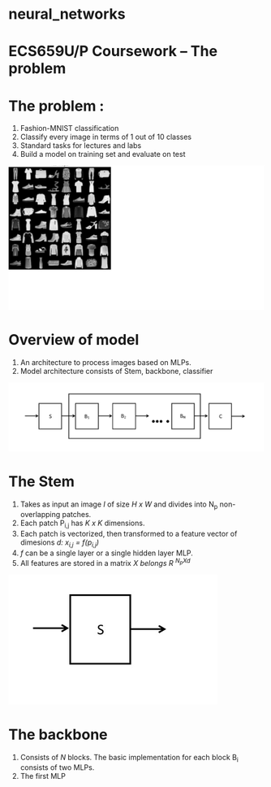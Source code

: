 # neural_networks

# ECS659U/P Coursework – The problem

# The problem :
1) Fashion-MNIST classification 
2) Classify every image in terms of 1 out of 10 classes 
3) Standard tasks for lectures and labs
4) Build a model on training set and evaluate on test 
<img src='images/fashion_mnist.jpg'>

# Overview of model
1) An architecture to process images based on MLPs.
2) Model architecture consists of Stem, backbone, classifier 

<img src ='images/overview.jpg'>

# The Stem
1) Takes as input an image <i>I</i> of size <i>H x W</i> and divides into N<sub>p</sub> non-overlapping patches.
2) Each patch P<sub>i,j</sub> has <i>K x K</i> dimensions.
3) Each patch is vectorized, then transformed to a feature vector of dimesions <i>d: x<sub>i,j</sub> = f(p<sub>i,j</sub>)</i>
4) <i>f</i> can be a single layer or a single hidden layer MLP.
5) All features are stored in a matrix <i> X belongs R <sup>N<sub>p</sub>Xd</sup></i>

<img src ='images/stem.jpg'>
  
# The backbone
1) Consists of <i>N</i> blocks. The basic implementation for each block B<sub>i</sub> consists of two MLPs.
2) The first MLP 







